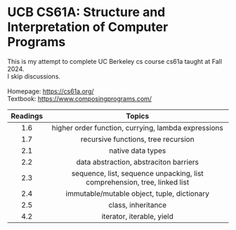 # UCB CS61A: Structure and Interpretation of Computer Programs
This is my attempt to complete UC Berkeley cs course cs61a taught at Fall 2024. \
I skip discussions.  \
\
Homepage: https://cs61a.org/ \
Textbook: https://www.composingprograms.com/      

| Readings | Topics |
| :------: | :----: |
| 1.6 | higher order function, currying, lambda expressions | 
| 1.7 | recursive functions, tree recursion | 
| 2.1 | native data types | 
| 2.2 | data abstraction, abstraciton barriers | 
| 2.3 | sequence, list, sequence unpacking, list comprehension, tree, linked list | 
| 2.4 | immutable/mutable object, tuple, dictionary | 
| 2.5 | class, inheritance |
| 4.2 | iterator, iterable, yield |
